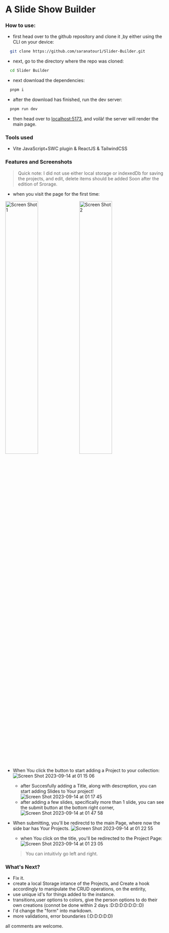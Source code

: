 # A Slide Show Builder
### How to use:
- first head over to the github repository and clone it ,by either using the CLI on your device:
```bash
  git clone https://github.com/saranatour1/Slider-Builder.git
```
- next, go to the directory where the repo was cloned:
```bash
  cd Slider Builder
```
- next download the dependencies:
```bash
  pnpm i 
```
- after the download has finished, run the dev server:
```bash
  pnpm run dev 
```
- then head over to [localhost:5173](http://localhost:5173/), and voilà! the server will render the main page.
    
### Tools used 
- Vite JavaScript+SWC plugin & ReactJS & TailwindCSS

### Features and Screenshots 
> Quick note: I did not use either local storage or indexedDb for saving the projects, and edit, delete items should be added Soon after the edition of Srorage.

- when you visit the page for the first time:



<p float="center">
  <img src="https://github.com/saranatour1/Slider-Builder/assets/77834808/f623a838-fea3-482c-b486-fba86c20bf2e" alt="Screen Shot 1" width="45%">
  <img src="https://github.com/saranatour1/Slider-Builder/assets/77834808/924c78b3-a6d6-4b5e-9e33-891ce9ab04d5" alt="Screen Shot 2" width="45%">
</p>

- When You click the button to start adding a Project to your collection:
![Screen Shot 2023-09-14 at 01 15 06](https://github.com/saranatour1/Slider-Builder/assets/77834808/452904dc-fcd5-474e-9cee-e9b28da5179c)
  - after Succesfully adding a Title, along with descreption, you can start adding Slides to Your project!
     ![Screen Shot 2023-09-14 at 01 17 45](https://github.com/saranatour1/Slider-Builder/assets/77834808/55ced7c5-fd45-423d-aa1a-dec28f022ea5)
  - after adding a few slides, specifically more than 1 slide, you can see the submit button at the bottom right corner,
     ![Screen Shot 2023-09-14 at 01 47 58](https://github.com/saranatour1/Slider-Builder/assets/77834808/450065db-e052-4051-9c43-2b5f1be9233b)

- When submitting, you'll be redirectd to the main Page, where now the side bar has Your Projects.
  ![Screen Shot 2023-09-14 at 01 22 55](https://github.com/saranatour1/Slider-Builder/assets/77834808/bda89657-c0e1-424a-bf79-2fbe394bc600)

  - when You click on the title, you'll be redirected to the Project Page:
  ![Screen Shot 2023-09-14 at 01 23 05](https://github.com/saranatour1/Slider-Builder/assets/77834808/4fdc9cd4-e5bd-4cfa-b5a3-b5a053b7b163)
  > You can intuitivly go left and right.

### What's Next? 
  - Fix it.
  - create a local Storage intance of the Projects, and Create a hook accordingly to manipulate the CRUD operations, on the entirity,
  - use unique id's for things added to the instance.
  - transitions,user options to colors, give the person options to do their own creations (connot be done within 2 days :D:D:D:D:D:D::D)
  - I'd change the "form" into markdown.
  - more validations, error boundaries (:D:D:D:D:D)

all comments are welcome.

